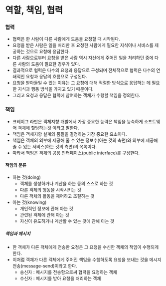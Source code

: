 # 역할, 책임, 협력
### 협력
- 협력은 한 사람이 다른 사람에게 도움을 요청할 때 시작된다. 
- 요청을 받은 사람은 일을 처리한 후 요청한 사람에게 필요한 지식이나 서비스를 제공하는 것으로 요청에 응답한다. 
- 다른 사람으로부터 요청을 받은 사람 역시 자신에게 주어진 일을 처리하던 중에 다른 사람의 도움이 필요한 경우가 있다.
- 결과적으로 협력은 다수의 요청과 응답으로 구성되며 전체적으로 협력은 다수의 연쇄적인 요청과 응답의 흐름으로 구성된다.
- 요청을 받아들일 수 있는 이유는 그 요청에 대해 적절한 방식으로 응답하는 데 필요한 지식과 행동 방식을 가지고 있기 때문이다. 
- 그리고 요청과 응답은 협력에 참여하는 객체가 수행할 책임을 정의한다. 

### 책임
- 크레이그 라만은 객체지향 개발에서 가장 중요한 능력은 책임을 능숙하게 소프트웨어 객체에 할당하는것 이라고 말한다.
- 책임은 객체지향 설계의 품질을 결정하는 가장 중요한 요소이다. 
- 책임은 객체의 외부에 제공해 줄 수 있는 정보수(아는 것의 측면)와 외부에 제공해 줄 수 있는 서비스(하는 것의 측면)의 목록이다.
- 따라서 책임은 객체의 공용 인터페이스(public interface)를 구성한다. 

#### 책임의 분류
- 하는 것(doing)
    - 객체를 생성하거나 계산을 하는 등의 스스로 하는 것
    - 다른 객체의 행동을 시작시키는 것
    - 다른 객체의 활동을 제어하고 조절하는 것
- 아는 것(knowing)
    - 개인적인 정보에 관해 아는 것
    - 관련된 객체에 관해 아는 것
    - 자신이 유도하거나 계산할 수 있는 것에 관해 아는 것

##### 책임과 메시지
- 한 객체가 다른 객체에게 전송한 요청은 그 요청을 수신한 객체의 책임이 수행되게 한다.
- 이처럼 객체가 다른 객체에게 주어진 책임을 수행하도록 요청을 보내는 것을 메시지 전송(message-send)이라고 한다.
    - 송신자 : 메시지를 전송함으로써 협력을 요청하는 객체
    - 수신자 : 메시지를 받아 요청을 처리하는 객체 

